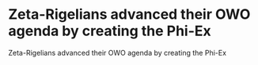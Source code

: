 # Zeta-Rigelians advanced their OWO agenda by creating the Phi-Ex

Zeta-Rigelians advanced their OWO agenda by creating the Phi-Ex